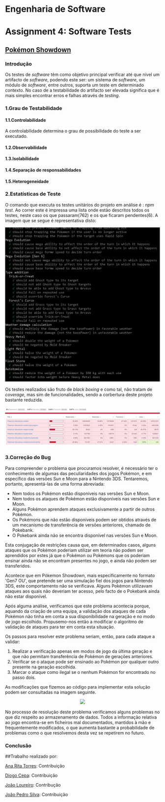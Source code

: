 # **Engenharia de Software**
# Assignment 4: Software Tests

## [Pokémon Showdown](https://www.pokemonshowdown.com)

### Introdução
 Os testes de *software* têm como objetivo principal verificar até que nível um artifacto de *software*, podendo este ser: um sistema de *software*, um módulo de *software*, entre outros, suporta um teste em determinado contexto. No caso de a testabilidade do artifacto ser elevada significa que é mais simples encontrar erros e falhas através de *testing*. 

### 1.Grau de Testabilidade

#### 1.1.Controlabilidade
A controlabilidade determina o grau de possibilidade do teste a ser executado.

#### 1.2.Observabilidade

#### 1.3.Isolabilidade
#### 1.4.Separação de responsabilidades
#### 1.5.Heterogeneidade

### 2.Estatísticas de Teste
O comando que executa os testes unitários do projeto em análise é : *npm test*. Ao correr este é impressa uma lista onde estão descritos todos os testes, neste caso os que passaram(762) e os que ficaram pendentes(6). A imagem que se segue é representativa disto:

<p align="center">
   <img src="https://github.com/Katchau/Pokemon-Showdown/blob/master/ESOF-docs/Resources/npm%20test%202.png" />
</p>

Os testes realizados são fruto de *black boxing* e como tal, não tratam de *coverage*, mas sim de funcionalidades, sendo a corbertura deste projeto bastante reduzida.

<p align="center">
   <img src="https://github.com/Katchau/Pokemon-Showdown/blob/master/ESOF-docs/Resources/coverage.png" />
</p>


### 3.Correção do Bug


Para compreender o problema que procuramos resolver, é necessário ter o conhecimento de algumas das peculiaridades dos jogos Pokémon, e em específico das versões Sun e Moon para a Nintendo 3DS. Tentaremos, portanto, apresentá-las de uma forma abreviada:

- Nem todos os Pokémon estão disponíveis nas versões Sun e Moon.
- Nem todos os ataques de Pokémon estão disponíveis nas versões Sun e Moon.
- Alguns Pokémon aprendem ataques exclusivamente a partir de outros Pokémon.
- Os Pokémons que não estão disponíveis podem ser obtidos através de um mecanismo de transferência de versões anteriores, chamado de Pokebank.
- O Pokebank ainda não se encontra disponível nas versões Sun e Moon.

Esta conjugação de restrições causa que, em determinados casos, alguns ataques que os Pokémon poderiam utilizar em teoria não podem ser aprendidos por estes já que o Pokémon ou Pokémons que os poderiam ensinar ainda não se encontram presentes no jogo, e ainda não podem ser transferidos.

Acontece que em Pókemon Showdown, mais especificamente no formato 'Gen7 OU', que pretende ser uma simulação fiel dos jogos para Nintendo 3DS, este comportamento não se verificava. Alguns Pokémon utilizavam ataques aos quais não deveriam ter acesso, pelo facto de o Pokebank ainda não estar disponível.

Após alguma análise, verificamos que este problema acontecia porque, aquando da criação de uma equipa, a validação dos ataques de cada Pokémon não tinha em conta a sua disponibilidade na geração e no modo de jogo escolhido. Propusemo-nos então a modificar o algoritmo de validação de ataques para ter em conta esta situação. 

Os passos para resolver este problema seriam, então, para cada ataque a validar:

1. Realizar a verificação apenas em modos de jogo da última geração e que não permitam transferência de Pokémon de gerações anteriores.
2. Verificar se o ataque pode ser ensinado ao Pokémon por qualquer outro presente na geração escolhida.
3. Marcar o ataque como ilegal se o nenhum Pokémon for encontrado no passo dois.

As modificações que fizemos ao código para implementar esta solução podem ser consultadas na imagem seguinte.

<p align="center">
   <img src="https://github.com/Katchau/Pokemon-Showdown/blob/master/ESOF-docs/Resources/bugfix.png?raw=true" />
</p>

No processo de resolução deste problema verificamos alguns problemas no que diz respeito ao armazenamento de dados. Todos a informação relativa ao jogo encontra-se em ficheiros mal documentados, mantidos à mão e frequentemente modificados, o que aumenta bastante a probabilidade de problemas como o que resolvemos desta vez se repetirem no futuro.

### Conclusão

##Trabalho realizado por:

[Ana Rita Torres](https://github.com/AnaRitaTorres): Contribuição 

[Diogo Cepa](https://github.com/dcepa95): Contribuição 

[João Loureiro](https://github.com/Katchau): Contribução 

[João Pedro Silva](https://github.com/joaosilva22): Contribuição 
